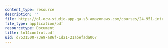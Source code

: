 ```yaml
---
content_type: resource
description: ''
file: https://ol-ocw-studio-app-qa.s3.amazonaws.com/courses/24-951-introduction-to-syntax-fall-2003/d753150073e9a86f1d2121abefada067_ln14control.pdf
file_type: application/pdf
resourcetype: Document
title: ln14control.pdf
uid: d7531500-73e9-a86f-1d21-21abefada067
---
```


